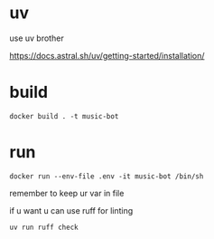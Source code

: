 # uv 

use uv brother

https://docs.astral.sh/uv/getting-started/installation/

# build

```shell
docker build . -t music-bot
```

# run

```shell
docker run --env-file .env -it music-bot /bin/sh
```

remember to keep ur var in file 

if u want u can use ruff for linting

```shell
uv run ruff check
```
